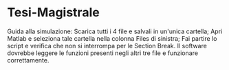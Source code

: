 # Tesi-Magistrale
Guida alla simulazione:
Scarica tutti i 4 file e salvali in un'unica cartella;
Apri Matlab e seleziona tale cartella nella colonna Files di sinistra;
Fai partire lo script e verifica che non si interrompa per le Section Break.
Il software dovrebbe leggere le funzioni presenti negli altri tre file e funzionare correttamente.
